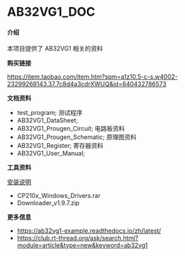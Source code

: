 # AB32VG1_DOC

#### 介绍

本项目提供了 AB32VG1 相关的资料

**购买链接**

https://item.taobao.com/item.htm?spm=a1z10.5-c-s.w4002-23299268143.37.7c8d4a3cdrXWUQ&id=640432786573

**文档资料**

+ test_program; 测试程序
+ AB32VG1_DataSheet;
+ AB32VG1_Prougen_Circuit; 电路板资料
+ AB32VG1_Prougen_Schematic; 原理图资料
+ AB32VG1_Register; 寄存器资料
+ AB32VG1_User_Manual;

**工具资料**

[安装说明](https://ab32vg1-example.readthedocs.io/zh/latest/experiment.html)

+ CP210x_Windows_Drivers.rar
+ Downloader_v1.9.7.zip

**更多信息**

+ https://ab32vg1-example.readthedocs.io/zh/latest/
+ https://club.rt-thread.org/ask/search.html?module=article&type=new&keyword=ab32vg1
